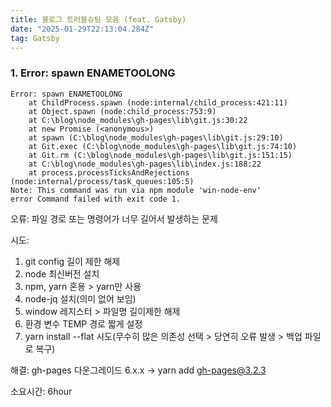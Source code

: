 ```yaml
---
title: 블로그 트러블슈팅 모음 (feat. Gatsby)
date: "2025-01-29T22:13:04.284Z"
tag: Gatsby
---
```


### 1. Error: spawn ENAMETOOLONG
```
Error: spawn ENAMETOOLONG
    at ChildProcess.spawn (node:internal/child_process:421:11)
    at Object.spawn (node:child_process:753:9)
    at C:\blog\node_modules\gh-pages\lib\git.js:30:22
    at new Promise (<anonymous>)
    at spawn (C:\blog\node_modules\gh-pages\lib\git.js:29:10)
    at Git.exec (C:\blog\node_modules\gh-pages\lib\git.js:74:10)
    at Git.rm (C:\blog\node_modules\gh-pages\lib\git.js:151:15)
    at C:\blog\node_modules\gh-pages\lib\index.js:188:22
    at process.processTicksAndRejections (node:internal/process/task_queues:105:5)
Note: This command was run via npm module 'win-node-env'
error Command failed with exit code 1.
```
오류: 파일 경로 또는 명령어가 너무 길어서 발생하는 문제

시도:
1. git config 길이 제한 해제
2. node 최신버전 설치
3. npm, yarn 혼용 > yarn만 사용
4. node-jq 설치(의미 없어 보임)
5. window 레지스터 > 파일명 길이제한 해제
6. 환경 변수 TEMP 경로 짧게 설정
7. yarn install --flat 시도(무수히 많은 의존성 선택 > 당연히 오류 발생 > 백업 파일로 복구)

해결: gh-pages 다운그레이드 6.x.x -> yarn add gh-pages@3.2.3

소요시간: 6hour